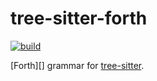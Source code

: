 tree-sitter-forth
==================

[![build](https://github.com/AlexanderBrevig/tree-sitter-forth/actions/workflows/ci.yml/badge.svg)](https://github.com/AlexanderBrevig/tree-sitter-forth/actions/workflows/ci.yml)

[Forth][] grammar for [tree-sitter][].

[forth-standard]: https://forth-standard.org/
[tree-sitter]: https://github.com/tree-sitter/tree-sitter